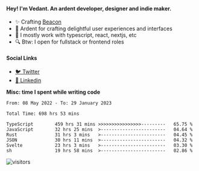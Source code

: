 #### Hey! I'm Vedant. An ardent developer, designer and indie maker.
- ✨ Crafting [Beacon](https://github.com/withbeacon/beacon)
- 💙 Ardent for crafting delightful user experiences and interfaces
- 🚀 I mostly work with typescript, react, nextjs, etc
- 🔍 Btw: I open for fullstack or frontend roles

#### Social Links
- [🐦 Twitter](https://twitter.com/vedantnn7)
- [💼 Linkedin](https://linkedin.com/in/vedant-nandwana)

**Misc: time I spent while writing code**
<!--START_SECTION:waka-->

```text
From: 08 May 2022 - To: 29 January 2023

Total Time: 698 hrs 53 mins

TypeScript        459 hrs 31 mins >>>>>>>>>>>>>>>>---------   65.75 %
JavaScript        32 hrs 25 mins  >------------------------   04.64 %
Rust              31 hrs 3 mins   >------------------------   04.45 %
JSON              30 hrs 11 mins  >------------------------   04.32 %
Svelte            23 hrs 3 mins   >------------------------   03.30 %
sh                19 hrs 58 mins  >------------------------   02.86 %
```

<!--END_SECTION:waka-->


<!--START_SECTION:activity-->
![visitors](https://visitor-badge.laobi.icu/badge?page_id=vedantnn71.vedantnn71)
<!--END_SECTION:activity-->
